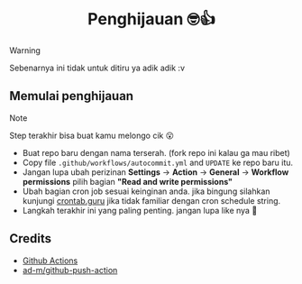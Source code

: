 <h1 align="center">
  Penghijauan 🤓👍
</h1>

> [!WARNING]
> Sebenarnya ini tidak untuk ditiru ya adik adik :v

## Memulai penghijauan
> [!NOTE]
> Step terakhir bisa buat kamu melongo cik 😮

- Buat repo baru dengan nama terserah. (fork repo ini kalau ga mau ribet)
- Copy file `.github/workflows/autocommit.yml` and `UPDATE` ke repo baru itu.
- Jangan lupa ubah perizinan **Settings** -> **Action** -> **General** -> **Workflow permissions** pilih bagian **"Read and write permissions"**
- Ubah bagian cron job sesuai keinginan anda. jika bingung silahkan kunjungi [crontab.guru](https://crontab.guru/) jika tidak familiar dengan cron schedule string.
- Langkah terakhir ini yang paling penting. jangan lupa like nya 🗿

## Credits

- [Github Actions](https://github.com/features/actions)
- [ad-m/github-push-action](https://github.com/ad-m/github-push-action)
